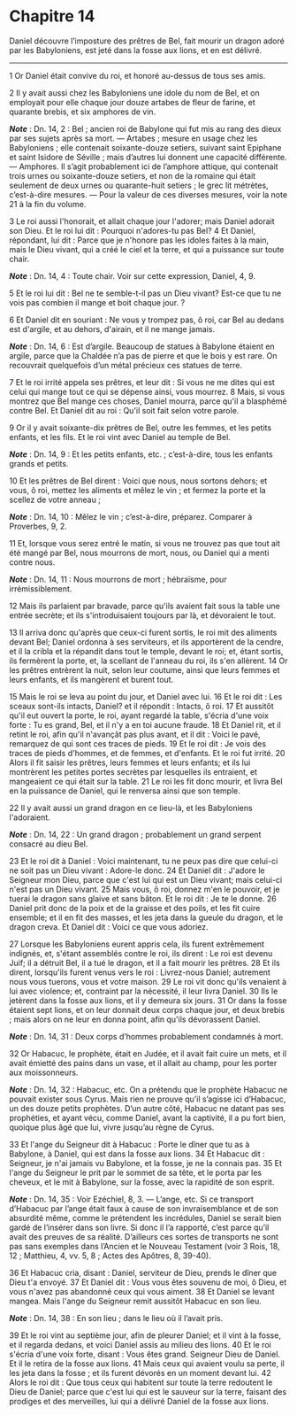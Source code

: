 # Chapitre 14

Daniel découvre l’imposture des prêtres de Bel, fait mourir un dragon adoré par les Babyloniens, est jeté dans la fosse aux lions, et en est délivré.

***

1 Or Daniel était convive du roi, et honoré au-dessus de tous ses amis.


2 Il y avait aussi chez les Babyloniens une idole du nom de Bel, et on employait pour elle chaque jour douze artabes de fleur de farine, et quarante brebis, et six amphores de vin.

***Note*** :  Dn. 14, 2 : Bel ; ancien roi de Babylone qui fut mis au rang des dieux par ses sujets après sa mort. ― Artabes ; mesure en usage chez les Babyloniens ; elle contenait soixante-douze setiers, suivant saint Epiphane et saint Isidore de Séville ; mais d’autres lui donnent une capacité différente. ― Amphores. Il s’agit probablement ici de l’amphore attique, qui contenait trois urnes ou soixante-douze setiers, et non de la romaine qui était seulement de deux urnes ou quarante-huit setiers ; le grec lit métrètes, c’est-à-dire mesures. ― Pour la valeur de ces diverses mesures, voir la note 21 à la fin du volume.

3 Le roi aussi l'honorait, et allait chaque jour l'adorer; mais Daniel adorait son Dieu. Et le roi lui dit : Pourquoi n'adores-tu pas Bel? 4 Et Daniel, répondant, lui dit : Parce que je n'honore pas les idoles faites à la main, mais le Dieu vivant, qui a créé le ciel et la terre, et qui a puissance sur toute chair.

***Note*** :  Dn. 14, 4 : Toute chair. Voir sur cette expression, Daniel, 4, 9.

5 Et le roi lui dit : Bel ne te semble-t-il pas un Dieu vivant? Est-ce que tu ne vois pas combien il mange et boit chaque jour. ?

6 Et Daniel dit en souriant : Ne vous y trompez pas, ô roi, car Bel au dedans est d'argile, et au dehors, d'airain, et il ne mange jamais.

***Note*** :  Dn. 14, 6 : Est d’argile. Beaucoup de statues à Babylone étaient en argile, parce que la Chaldée n’a pas de pierre et que le bois y est rare. On recouvrait quelquefois d’un métal précieux ces statues de terre.

7 Et le roi irrité appela ses prêtres, et leur dit : Si vous ne me dites qui est celui qui mange tout ce qui se dépense ainsi, vous mourrez. 8 Mais, si vous montrez que Bel mange ces choses, Daniel mourra, parce qu'il a blasphémé contre Bel. Et Daniel dit au roi : Qu'il soit fait selon votre parole.


9 Or il y avait soixante-dix prêtres de Bel, outre les femmes, et les petits enfants, et les fils. Et le roi vint avec Daniel au temple de Bel.

***Note*** :  Dn. 14, 9 : Et les petits enfants, etc. ; c’est-à-dire, tous les enfants grands et petits.

10 Et les prêtres de Bel dirent : Voici que nous, nous sortons dehors; et vous, ô roi, mettez les aliments et mêlez le vin ; et fermez la porte et la scellez de votre anneau ;

***Note*** :  Dn. 14, 10 : Mêlez le vin ; c’est-à-dire, préparez. Comparer à Proverbes, 9, 2.

11 Et, lorsque vous serez entré le matin, si vous ne trouvez pas que tout ait été mangé par Bel, nous mourrons de mort, nous, ou Daniel qui a menti contre nous.

***Note*** :  Dn. 14, 11 : Nous mourrons de mort ; hébraïsme, pour irrémissiblement.

12 Mais ils parlaient par bravade, parce qu'ils avaient fait sous la table une entrée secrète; et ils s'introduisaient toujours par là, et dévoraient le tout.


13 Il arriva donc qu'après que ceux-ci furent sortis, le roi mit des aliments devant Bel; Daniel ordonna à ses serviteurs, et ils apportèrent de la cendre, et il la cribla et la répandit dans tout le temple, devant le roi; et, étant sortis, ils fermèrent la porte, et, la scellant de l'anneau du roi, ils s'en allèrent. 14 Or les prêtres entrèrent la nuit, selon leur coutume, ainsi que leurs femmes et leurs enfants, et ils mangèrent et burent tout.


15 Mais le roi se leva au point du jour, et Daniel avec lui. 16 Et le roi dit : Les sceaux sont-ils intacts, Daniel? et il répondit : Intacts, ô roi. 17 Et aussitôt qu'il eut ouvert la porte, le roi, ayant regardé la table, s'écria d'une voix forte : Tu es grand, Bel, et il n'y a en toi aucune fraude. 18 Et Daniel rit, et il retint le roi, afin qu'il n'avançât pas plus avant, et il dit : Voici le pavé, remarquez de qui sont ces traces de pieds. 19 Et le roi dit : Je vois des traces de pieds d'hommes, et de femmes, et d'enfants. Et le roi fut irrité. 20 Alors il fit saisir les prêtres, leurs femmes et leurs enfants; et ils lui montrèrent les petites portes secrètes par lesquelles ils entraient, et mangeaient ce qui était sur la table. 21 Le roi les fit donc mourir, et livra Bel en la puissance de Daniel, qui le renversa ainsi que son temple.


22 Il y avait aussi un grand dragon en ce lieu-là, et les Babyloniens l'adoraient.

***Note*** :  Dn. 14, 22 : Un grand dragon ; probablement un grand serpent consacré au dieu Bel.

23 Et le roi dit à Daniel : Voici maintenant, tu ne peux pas dire que celui-ci ne soit pas un Dieu vivant : Adore-le donc. 24 Et Daniel dit : J'adore le Seigneur mon Dieu, parce que c'est lui qui est un Dieu vivant; mais celui-ci n'est pas un Dieu vivant. 25 Mais vous, ô roi, donnez m'en le pouvoir, et je tuerai le dragon sans glaive et sans bâton. Et le roi dit : Je te le donne. 26 Daniel prit donc de la poix et de la graisse et des poils, et les fit cuire ensemble; et il en fit des masses, et les jeta dans la gueule du dragon, et le dragon creva. Et Daniel dit : Voici ce que vous adoriez.


27 Lorsque les Babyloniens eurent appris cela, ils furent extrêmement indignés, et, s'étant assemblés contre le roi, ils dirent : Le roi est devenu Juif; il a détruit Bel, il a tué le dragon, et il a fait mourir les prêtres. 28 Et ils dirent, lorsqu'ils furent venus vers le roi : Livrez-nous Daniel; autrement nous vous tuerons, vous et votre maison. 29 Le roi vit donc qu'ils venaient à lui avec violence; et, contraint par la nécessité, il leur livra Daniel. 30 Ils le jetèrent dans la fosse aux lions, et il y demeura six jours. 31 Or dans la fosse étaient sept lions, et on leur donnait deux corps chaque jour, et deux brebis ; mais alors on ne leur en donna point, afin qu'ils dévorassent Daniel.

***Note*** :  Dn. 14, 31 : Deux corps d’hommes probablement condamnés à mort.


32 Or Habacuc, le prophète, était en Judée, et il avait fait cuire un mets, et il avait émietté des pains dans un vase, et il allait au champ, pour les porter aux moissonneurs.

***Note*** :  Dn. 14, 32 : Habacuc, etc. On a prétendu que le prophète Habacuc ne pouvait exister sous Cyrus. Mais rien ne prouve qu’il s’agisse ici d’Habacuc, un des douze petits prophètes. D’un autre côté, Habacuc ne datant pas ses prophéties, et ayant vécu, comme Daniel, avant la captivité, il a pu fort bien, quoique plus âgé que lui, vivre jusqu’au règne de Cyrus.

33 Et l'ange du Seigneur dit à Habacuc : Porte le dîner que tu as à Babylone, à Daniel, qui est dans la fosse aux lions. 34 Et Habacuc dit : Seigneur, je n'ai jamais vu Babylone, et la fosse, je ne la connais pas. 35 Et l'ange du Seigneur le prit par le sommet de sa tête, et le porta par les cheveux, et le mit à Babylone, sur la fosse, avec la rapidité de son esprit.

***Note*** :  Dn. 14, 35 : Voir Ezéchiel, 8, 3. ― L’ange, etc. Si ce transport d’Habacuc par l’ange était faux à cause de son invraisemblance et de son absurdité même, comme le prétendent les incrédules, Daniel se serait bien gardé de l’insérer dans son livre. Si donc il l’a rapporté, c’est parce qu’il avait des preuves de sa réalité. D’ailleurs ces sortes de transports ne sont pas sans exemples dans l’Ancien et le Nouveau Testament (voir 3 Rois, 18, 12 ; Matthieu, 4, vv. 5, 8 ; Actes des Apôtres, 8, 39-40).

36 Et Habacuc cria, disant : Daniel, serviteur de Dieu, prends le dîner que Dieu t'a envoyé. 37 Et Daniel dit : Vous vous êtes souvenu de moi, ô Dieu, et vous n'avez pas abandonné ceux qui vous aiment. 38 Et Daniel se levant mangea. Mais l'ange du Seigneur remit aussitôt Habacuc en son lieu.

***Note*** :  Dn. 14, 38 : En son lieu ; dans le lieu où il l’avait pris.


39 Et le roi vint au septième jour, afin de pleurer Daniel; et il vint à la fosse, et il regarda dedans, et voici Daniel assis au milieu des lions. 40 Et le roi s'écria d'une voix forte, disant : Vous êtes grand. Seigneur Dieu de Daniel. Et il le retira de la fosse aux lions. 41 Mais ceux qui avaient voulu sa perte, il les jeta dans la fosse ; et ils furent dévorés en un moment devant lui. 42 Alors le roi dit : Que tous ceux qui habitent sur toute la terre redoutent le Dieu de Daniel; parce que c'est lui qui est le sauveur sur la terre, faisant des prodiges et des merveilles, lui qui a délivré Daniel de la fosse aux lions.
